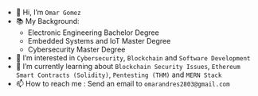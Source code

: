 - 👋 Hi, I’m `Omar Gomez`
- 📚 My Background: 
  - Electronic Engineering Bachelor Degree
  - Embedded Systems and IoT Master Degree
  - Cybersecurity Master Degree
- 👀 I’m interested in `Cybersecurity`, `Blockchain` and `Software Development`
- 🌱 I’m currently learning about `Blockchain Security Issues`, `Ethereum Smart Contracts (Solidity)`, `Pentesting (THM)` and `MERN Stack`
- 📫 How to reach me : Send an email to `omarandres2803@gmail.com`

<!---
omarandres2803/omarandres2803 is a ✨ special ✨ repository because its `README.md` (this file) appears on your GitHub profile.
You can click the Preview link to take a look at your changes.
--->
